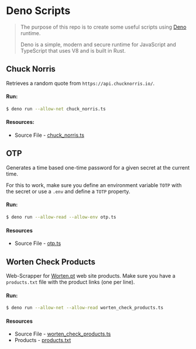 # Deno Scripts

> The purpose of this repo is to create some useful scripts using [Deno](https://deno.land/) runtime.
>
> Deno is a simple, modern and secure runtime for JavaScript and TypeScript that uses V8 and is built in Rust.

## Chuck Norris

Retrieves a random quote from `https://api.chucknorris.io/`.

#### Run:

```bash
$ deno run --allow-net chuck_norris.ts
```

#### Resources:

* Source File - [chuck_norris.ts](chuck_norris.ts)

## OTP

Generates a time based one-time password for a given secret at the current time.

For this to work, make sure you define an environment variable `TOTP` with the secret or use a `.env` and define
a `TOTP` property.

#### Run:

```bash
$ deno run --allow-read --allow-env otp.ts
```

#### Resources
* Source File - [otp.ts](otp.ts)

## Worten Check Products

Web-Scrapper for [Worten.pt](https://www.worten.pt) web site products.
Make sure you have a `products.txt` file with the product links (one per line).

#### Run:

```bash
$ deno run --allow-net --allow-read worten_check_products.ts
```

#### Resources
* Source File - [worten_check_products.ts](worten_check_products.ts)
* Products - [products.txt](products.txt)
